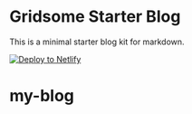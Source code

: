 # Gridsome Starter Blog

This is a minimal starter blog kit for markdown.

[![Deploy to Netlify](https://www.netlify.com/img/deploy/button.svg)](https://app.netlify.com/start/deploy?repository=https://github.com/gridsome/gridsome-starter-markdown-blog)
# my-blog
